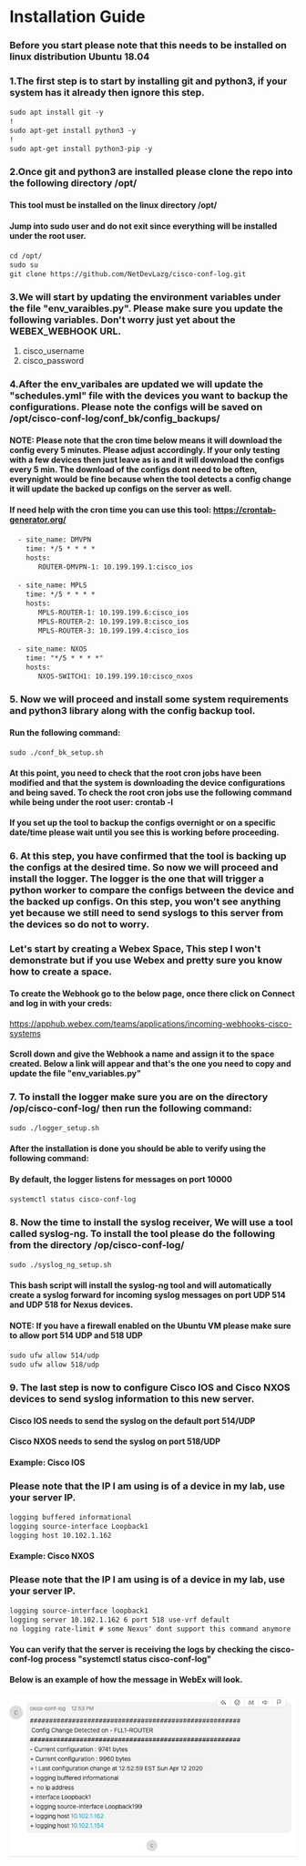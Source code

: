 # Installation Guide

### Before you start please note that this needs to be installed on linux distribution Ubuntu 18.04

### 1.The first step is to start by installing git and python3, if your system has it already then ignore this step.
```
sudo apt install git -y
!
sudo apt-get install python3 -y
!
sudo apt-get install python3-pip -y
```

### 2.Once git and python3 are installed please clone the repo into the following directory /opt/
#### This tool must be installed on the linux directory /opt/

#### Jump into sudo user and do not exit since everything will be installed under the root user.

```
cd /opt/
sudo su
git clone https://github.com/NetDevLazg/cisco-conf-log.git
```

### 3.We will start by updating the environment variables under the file "env_varaibles.py". Please make sure you update the following variables. Don't worry just yet about the WEBEX_WEBHOOK URL.

1. cisco_username
2. cisco_password


### 4.After the env_varibales are updated we will update the "schedules.yml" file with the devices you want to backup the configurations. Please note the configs will be saved on /opt/cisco-conf-log/conf_bk/config_backups/

#### NOTE: Please note that the cron time below means it will download the config every 5 minutes. Please adjust accordingly. If your only testing with a few devices then just leave as is and it will download the configs every 5 min. The download of the configs dont need to be often, everynight would be fine because when the tool detects a config change it will update the backed up configs on the server as well.

#### If need help with the cron time you can use this tool: https://crontab-generator.org/
```schedules:
  - site_name: DMVPN
    time: */5 * * * *
    hosts:
       ROUTER-DMVPN-1: 10.199.199.1:cisco_ios

  - site_name: MPLS
    time: */5 * * * *
    hosts:
       MPLS-ROUTER-1: 10.199.199.6:cisco_ios
       MPLS-ROUTER-2: 10.199.199.8:cisco_ios
       MPLS-ROUTER-3: 10.199.199.4:cisco_ios

  - site_name: NXOS
    time: "*/5 * * * *"
    hosts:
       NXOS-SWITCH1: 10.199.199.10:cisco_nxos
```

### 5. Now we will proceed and install some system requirements and python3 library along with the config backup tool.

#### Run the following command:
```
sudo ./conf_bk_setup.sh
```

#### At this point, you need to check that the root cron jobs have been modified and that the system is downloading the device configurations and being saved. To check the root cron jobs use the following command while being under the root user: crontab -l

#### If you set up the tool to backup the configs overnight or on a specific date/time please wait until you see this is working before proceeding.


### 6. At this step, you have confirmed that the tool is backing up the configs at the desired time. So now we will proceed and install the logger. The logger is the one that will trigger a python worker to compare the configs between the device and the backed up configs. On this step, you won't see anything yet because we still need to send syslogs to this server from the devices so do not to worry.

### Let's start by creating a Webex Space, This step I won't demonstrate but if you use Webex and pretty sure you know how to create a space.

#### To create the Webhook go to the below page, once there click on Connect and log in with your creds:
https://apphub.webex.com/teams/applications/incoming-webhooks-cisco-systems

#### Scroll down and give the Webhook a name and assign it to the space created. Below a link will appear and that's the one you need to copy and update the file "env_variables.py"

### 7. To install the logger make sure you are on the directory /op/cisco-conf-log/ then run the following command:
```
sudo ./logger_setup.sh
```

#### After the installation is done you should be able to verify using the following command:
#### By default, the logger listens for messages on port 10000

```
systemctl status cisco-conf-log
```

### 8. Now the time to install the syslog receiver, We will use a tool called syslog-ng. To install the tool please do the following from the directory /op/cisco-conf-log/

```
sudo ./syslog_ng_setup.sh
```

#### This bash script will install the syslog-ng tool and will automatically create a syslog forward for incoming syslog messages on port UDP 514 and UDP 518 for Nexus devices. 

#### NOTE: If you have a firewall enabled on the Ubuntu VM please make sure to allow port 514 UDP and 518 UDP

```
sudo ufw allow 514/udp
sudo ufw allow 518/udp
```

### 9. The last step is now to configure Cisco IOS and Cisco NXOS devices to send syslog information to this new server.

#### Cisco IOS needs to send the syslog on the default port 514/UDP
#### Cisco NXOS needs to send the syslog on port 518/UDP

#### Example: Cisco IOS
### Please note that the IP I am using is of a device in my lab, use your server IP.
```
logging buffered informational
logging source-interface Loopback1
logging host 10.102.1.162
```
#### Example: Cisco NXOS
### Please note that the IP I am using is of a device in my lab, use your server IP.
```
logging source-interface loopback1
logging server 10.102.1.162 6 port 518 use-vrf default
no logging rate-limit # some Nexus' dont support this command anymore
```

#### You can verify that the server is receiving the logs by checking the cisco-conf-log process "systemctl status cisco-conf-log"

#### Below is an example of how the message in WebEx will look.

![](images/webhook_post.png)
